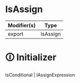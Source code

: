 # IsAssign

| Modifier(s)                            | Type                     |
|----------------------------------------|--------------------------|
| export | IsAssign |

# &#128712; Initializer

IsConditional | IAssignExpression